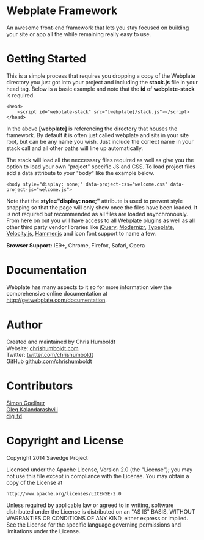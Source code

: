 Webplate Framework
========

An awesome front-end framework that lets you stay focused on building your site or app all the while remaining really easy to use.


Getting Started
========

This is a simple process that requires you dropping a copy of the Webplate directory you just got into your project and including the <b>stack.js</b> file in your head tag. Below is a basic example and note that the <b>id</b> of <b>webplate-stack</b> is required.

```
<head>
    <script id="webplate-stack" src="[webplate]/stack.js"></script>
</head>
```

In the above <b>[webplate]</b> is referencing the directory that houses the framework. By default it is often just called webplate and sits in your site root, but can be any name you wish. Just include the correct name in your stack call and all other paths will line up automatically.

The stack will load all the neccessary files required as well as give you the option to load your own "project" specific JS and CSS. To load project files add a data attribute to your "body" like the example below.

```
<body style="display: none;" data-project-css="welcome.css" data-project-js="welcome.js">
```

Note that the <b>style="display: none;"</b> attribute is used to prevent style snapping so that the page will only show once the files have been loaded. It is not required but recommended as all files are loaded asynchronously. From here on out you will have access to all Webplate plugins as well as all other third party vendor libraries like <a href="http://jquery.com/">jQuery</a>, <a href="http://modernizr.com/">Modernizr</a>, <a href="http://typeplate.com/">Typeplate</a>, <a href="http://julian.com/research/velocity/">Velocity.js</a>, <a href="http://hammerjs.github.io/">Hammer.js</a> and icon font support to name a few.

<b>Browser Support:</b> IE9+, Chrome, Firefox, Safari, Opera


Documentation
========

Webplate has many aspects to it so for more information view the comprehensive online documentation at http://getwebplate.com/documentation.


Author
=========

Created and maintained by Chris Humboldt<br>
Website: <a href="http://chrishumboldt.com/">chrishumboldt.com</a><br>
Twitter: <a href="https://twitter.com/chrishumboldt">twitter.com/chrishumboldt</a><br>
GitHub <a href="https://github.com/chrishumboldt">github.com/chrishumboldt</a><br>


Contributors
=========

<a href="https://github.com/simeydotme">Simon Goellner</a><br>
<a href="https://github.com/V1RTUOZ">Oleg Kalandarashvili</a><br>
<a href="https://github.com/digiltd">digiltd</a>


Copyright and License
========

Copyright 2014 Savedge Project

Licensed under the Apache License, Version 2.0 (the "License");
you may not use this file except in compliance with the License.
You may obtain a copy of the License at

    http://www.apache.org/licenses/LICENSE-2.0

Unless required by applicable law or agreed to in writing, software
distributed under the License is distributed on an "AS IS" BASIS,
WITHOUT WARRANTIES OR CONDITIONS OF ANY KIND, either express or implied.
See the License for the specific language governing permissions and
limitations under the License.
